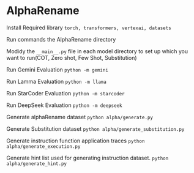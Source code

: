 # AlphaRename


Install Required library
`torch, transformers, vertexai, datasets`

Run commands the AlphaRename directory

Modidy the `__main__.py` file in each model directory to set up which you want to run(COT, Zero shot, Few Shot, Substitution)

Run Gemini Evaluation
`python -m gemini`

Run Lamma Evaluation
`python -m llama`

Run StarCoder Evaluation
`python -m starcoder`

Run DeepSeek Evaluation
`python -m deepseek`

Generate alphaRename dataset
`python alpha/generate.py`

Generate Substitution dataset
`python alpha/generate_substitution.py`

Generate instruction function application traces
`python alpha/generate_execution.py`

Generate hint list used for generating instruction dataset.
`python alpha/generate_hint.py`
